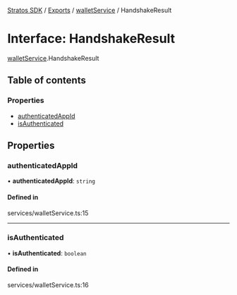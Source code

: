 [Stratos SDK](../README.md) / [Exports](../modules.md) / [walletService](../modules/walletService.md) / HandshakeResult

# Interface: HandshakeResult

[walletService](../modules/walletService.md).HandshakeResult

## Table of contents

### Properties

- [authenticatedAppId](walletService.HandshakeResult.md#authenticatedappid)
- [isAuthenticated](walletService.HandshakeResult.md#isauthenticated)

## Properties

### authenticatedAppId

• **authenticatedAppId**: `string`

#### Defined in

services/walletService.ts:15

___

### isAuthenticated

• **isAuthenticated**: `boolean`

#### Defined in

services/walletService.ts:16
